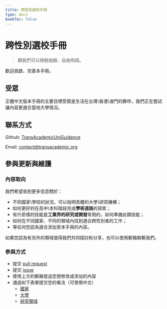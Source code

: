 ```yaml
---
title: 跨性別選校手冊
type: docs
bookToc: false
---
```


# 跨性別選校手冊

> 願我們可以掙脫枷鎖、自由飛翔。

歡迎貢獻、完善本手冊。

## 受眾

正體中文版本手冊的主要目標受眾是生活在台灣\香港\澳門的夥伴，我們正在嘗試讓內容更適合當地大學情況。

## 聯系方式

Github: [TransAcademicUniGuidance](https://github.com/Linzh7/TransAcademicUniGuide)

Email: [contact@transacademic.org](mailto:contact@transacademic.org)

## 參與更新與維護

### 內容取向

我們希望收到更多信息關於：
- 不同國家\學校的狀況，可以指明具體的大學\研究機構；
- 如何更好的在高中\本科階段完成**學術道路**的探索；
- 有什麽樣的技能是**工業界的研究或開發**常用的，如何準備此類技能；
- 如何在不同國家、不同的領域內找到適合跨性別者的工作；
- 等任何您認為適合添加至本手冊的內容。

如果您認為有另外的領域值得我們共同探討和分享，也可以使用郵箱聯繫我們。

### 參與方式

- 提交 [pull request](https://github.com/Linzh7/TransAcademicUniGuide/pulls)
- 提交 [issue](https://github.com/Linzh7/TransAcademicUniGuide/issues)
- 使用上方的郵箱發送您想修改或添加的內容
- 通過如下表單提交您的看法（可使用中文）
  - [國家](https://docs.google.com/forms/d/e/1FAIpQLSfm40NK_kWylDTy-cIhUibpX1LaVx-6vw4EF2x7SgXSIhlXOA/viewform)
  - [大學](https://docs.google.com/forms/d/e/1FAIpQLSdTduZ0wpgJ3W4LDPQ6u_Vm6Gi_AMZYZnwYFl5ifT8SO4yJmA/viewform)
  - [研究領域](https://docs.google.com/forms/d/e/1FAIpQLScgX2iVOC2_5Z3tmbp4kJq6Es2RrEOypUpzaoNIEg-5yNmqFw/viewform)